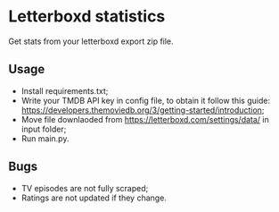 # Letterboxd statistics
Get stats from your letterboxd export zip file.

## Usage
- Install requirements.txt;
- Write your TMDB API key in config file, to obtain it follow this guide: https://developers.themoviedb.org/3/getting-started/introduction;
- Move file downlaoded from https://letterboxd.com/settings/data/ in input folder;
- Run main.py.

## Bugs
- TV episodes are not fully scraped;
- Ratings are not updated if they change.
